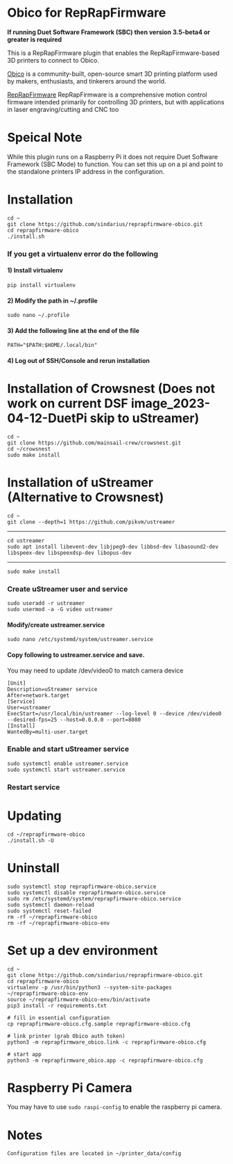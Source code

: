 # Obico for RepRapFirmware

**If running Duet Software Framework (SBC) then version 3.5-beta4 or greater is required**

This is a RepRapFirmware plugin that enables the RepRapFirmware-based 3D printers to connect to Obico.

[Obico](https://www.obico.io) is a community-built, open-source smart 3D printing platform used by makers, enthusiasts, and tinkerers around the world.

[RepRapFirmware](https://github.com/Duet3D/RepRapFirmware/wiki) RepRapFirmware is a comprehensive motion control firmware intended primarily for controlling 3D printers, but with applications in laser engraving/cutting and CNC too

# Speical Note
While this plugin runs on a Raspberry Pi it does not require Duet Software Framework (SBC Mode) to function. You can set this up on a pi and point to the standalone printers IP address in the configuration.

# Installation

    cd ~
    git clone https://github.com/sindarius/reprapfirmware-obico.git
    cd reprapfirmware-obico
    ./install.sh

### If you get a virtualenv error do the following
#### 1) Install virtualenv
    pip install virtualenv
#### 2) Modify the path in ~/.profile
    sudo nano ~/.profile
#### 3) Add the following line at the end of the file
    PATH="$PATH:$HOME/.local/bin"
#### 4) Log out of SSH/Console and rerun installation

# Installation of Crowsnest (Does not work on current DSF image_2023-04-12-DuetPi skip to uStreamer)

    cd ~
    git clone https://github.com/mainsail-crew/crowsnest.git
    cd ~/crowsnest
    sudo make install

# Installation of uStreamer (Alternative to Crowsnest)
    cd ~
    git clone --depth=1 https://github.com/pikvm/ustreamer
---
    cd ustreamer
    sudo apt install libevent-dev libjpeg9-dev libbsd-dev libasound2-dev libspeex-dev libspeexdsp-dev libopus-dev
---
    sudo make install

### Create uStreamer user and service

    sudo useradd -r ustreamer
    sudo usermod -a -G video ustreamer

#### Modify/create ustreamer.service
    sudo nano /etc/systemd/system/ustreamer.service

#### Copy following to ustreamer.service and save.

You may need to update /dev/video0 to match camera device

    [Unit]
    Description=uStreamer service
    After=network.target
    [Service]
    User=ustreamer
    ExecStart=/usr/local/bin/ustreamer --log-level 0 --device /dev/video0 --desired-fps=25 --host=0.0.0.0 --port=8080
    [Install]
    WantedBy=multi-user.target

### Enable and start uStreamer service
    sudo systemctl enable ustreamer.service
    sudo systemctl start ustreamer.service

### Restart service

# Updating

    cd ~/reprapfirmware-obico
    ./install.sh -U

# Uninstall

    sudo systemctl stop reprapfirmware-obico.service
    sudo systemctl disable reprapfirmware-obico.service
    sudo rm /etc/systemd/system/reprapfirmware-obico.service
    sudo systemctl daemon-reload
    sudo systemctl reset-failed
    rm -rf ~/reprapfirmware-obico
    rm -rf ~/reprapfirmware-obico-env


# Set up a dev environment

    cd ~
    git clone https://github.com/sindarius/reprapfirmware-obico.git
    cd reprapfirmware-obico
    virtualenv -p /usr/bin/python3 --system-site-packages ~/reprapfirmware-obico-env
    source ~/reprapfirmware-obico-env/bin/activate
    pip3 install -r requirements.txt

    # fill in essential configuration
    cp reprapfirmware-obico.cfg.sample reprapfirmware-obico.cfg

    # link printer (grab Obico auth token)
    python3 -m reprapfirmware_obico.link -c reprapfirmware-obico.cfg

    # start app
    python3 -m reprapfirmware_obico.app -c reprapfirmware-obico.cfg

# Raspberry Pi Camera
You may have to use `sudo raspi-config` to enable the raspberry pi camera.

# Notes

    Configuration files are located in ~/printer_data/config
